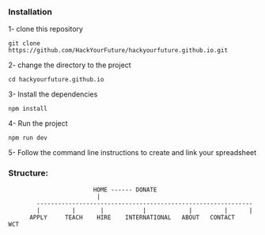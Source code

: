 ### Installation

1- clone this repository

```
git clone https://github.com/HackYourFuture/hackyourfuture.github.io.git
```

2- change the directory to the project

```
cd hackyourfuture.github.io
```

3- Install the dependencies

```
npm install
```

4- Run the project

```
npm run dev
```

5- Follow the command line instructions to create and link your spreadsheet

### Structure:

```
                        HOME ------ DONATE
                         |
        -------------------------------------------------------------
        |         |       |           |            |         |      |
      APPLY     TEACH    HIRE    INTERNATIONAL   ABOUT   CONTACT    WCT
                                  
                                      
                                     
